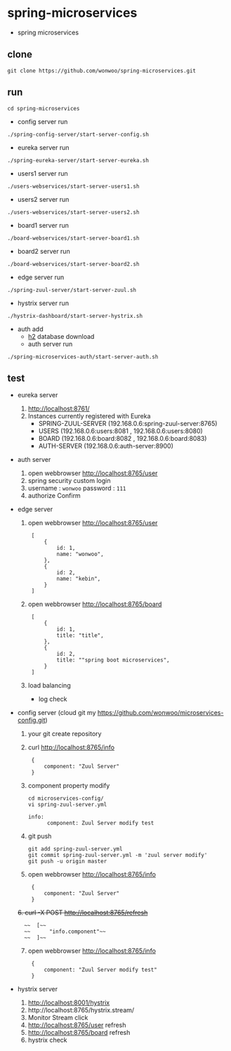 # spring-microservices

* spring microservices


## clone

```
git clone https://github.com/wonwoo/spring-microservices.git
```

## run 
```
cd spring-microservices
```

* config server run

```
./spring-config-server/start-server-config.sh
```

* eureka server run

```
./spring-eureka-server/start-server-eureka.sh
```


* users1 server run

```
./users-webservices/start-server-users1.sh
```

* users2 server run

```
./users-webservices/start-server-users2.sh
```

* board1 server run

```
./board-webservices/start-server-board1.sh
```

* board2 server run

```
./board-webservices/start-server-board2.sh
```

* edge server run

```
./spring-zuul-server/start-server-zuul.sh
```

* hystrix server run

```
./hystrix-dashboard/start-server-hystrix.sh
```

* auth add 
    - [h2](http://www.h2database.com/html/download.html) database download 
    - auth server run

```
./spring-microservices-auth/start-server-auth.sh
```

## test

* eureka server 
    1. [http://localhost:8761/](http://localhost:8761/)
    2. Instances currently registered with Eureka 
        - SPRING-ZUUL-SERVER (192.168.0.6:spring-zuul-server:8765)
        - USERS (192.168.0.6:users:8081 , 192.168.0.6:users:8080)
        - BOARD (192.168.0.6:board:8082 , 192.168.0.6:board:8083)
        - AUTH-SERVER (192.168.0.6:auth-server:8900)


* auth server
    1. open webbrowser [http://localhost:8765/user](http://localhost:8765/user)
    2. spring security custom login
    3. username : `wonwoo` password : `111`
    4. authorize Confirm 

* edge server
    1. open webbrowser [http://localhost:8765/user](http://localhost:8765/user)

            [
                {
                    id: 1,
                    name: "wonwoo",
                },
                {
                    id: 2,
                    name: "kebin",
                }
            ]
    2. open webbrowser [http://localhost:8765/board](http://localhost:8765/board)
    
            [
                {
                    id: 1,
                    title: "title",
                },
                {
                    id: 2,
                    title: ""spring boot microservices",
                }
            ]
        
    3. load balancing
        * log check
        
* config server (cloud git my https://github.com/wonwoo/microservices-config.git)
    1. your git create repository
    2. curl [http://localhost:8765/info](http://localhost:8765/info)
        
            {
                component: "Zuul Server"
            }
        
    3. component property modify

        ```
        cd microservices-config/
        vi spring-zuul-server.yml 
        ```
        
        ```
        info:
              component: Zuul Server modify test
        ```
        
    4. git push 
   
        ```
        git add spring-zuul-server.yml 
        git commit spring-zuul-server.yml -m 'zuul server modify'
        git push -u origin master
        ```
        
    5. open webbrowser [http://localhost:8765/info](http://localhost:8765/info)
    
            {
                component: "Zuul Server"
            }

    ~~6. curl -X POST [http://localhost:8765/refresh](http://localhost:8765/refresh)~~
        
        ~~  [~~
        ~~      "info.component"~~
        ~~  ]~~

    7. open webbrowser [http://localhost:8765/info](http://localhost:8765/info)
        
            {
                component: "Zuul Server modify test"
            }


* hystrix server
    1. [http://localhost:8001/hystrix](http://localhost:8001/hystrix)
    2. http://localhost:8765/hystrix.stream/ 
    3. Monitor Stream click
    4. [http://localhost:8765/user](http://localhost:8765/user) refresh
    5. [http://localhost:8765/board](http://localhost:8765/board) refresh
    6. hystrix check 

